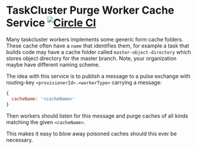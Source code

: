 TaskCluster Purge Worker Cache Service [![Circle CI](https://circleci.com/gh/taskcluster/taskcluster-purge-cache.svg?style=badge)](https://circleci.com/gh/taskcluster/taskcluster-purge-cache)
======================================

Many taskcluster workers implements some generic form cache folders.
These cache often have a `name` that identifies them, for example a task
that builds code may have a cache folder called `master-object-directory` which
stores object directory for the master branch. Note, your organization maybe
have different naming scheme.

The idea with this service is to publish a message to a pulse exchange with
routing-key `<provisionerId>.<workerType>` carrying a message:
```js
{
  cacheName: '<cacheName>'
}
```
Then workers should listen for this message and purge caches of all kinds
matching the given `<cacheName>`.

This makes it easy to blow away poisoned caches should this ever be necessary.